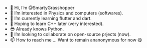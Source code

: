 - 👋 Hi, I’m @SmartyGrasshopper
- 👀 I’m interested in Physics and computers (softwares).
- 🌱 I’m currently learning flutter and dart.
- 🤔 Hoping to learn C++ later (very interested).
- 😎 Already knows Python.
- 💞️ I’m looking to collaborate on open-source prjects (now).
- 📫 How to reach me ... Want to remain ananonymous for now 😋

<!---
SmartyGrasshopper/SmartyGrasshopper is a ✨ special ✨ repository because its `README.md` (this file) appears on your GitHub profile.
You can click the Preview link to take a look at your changes.
--->
